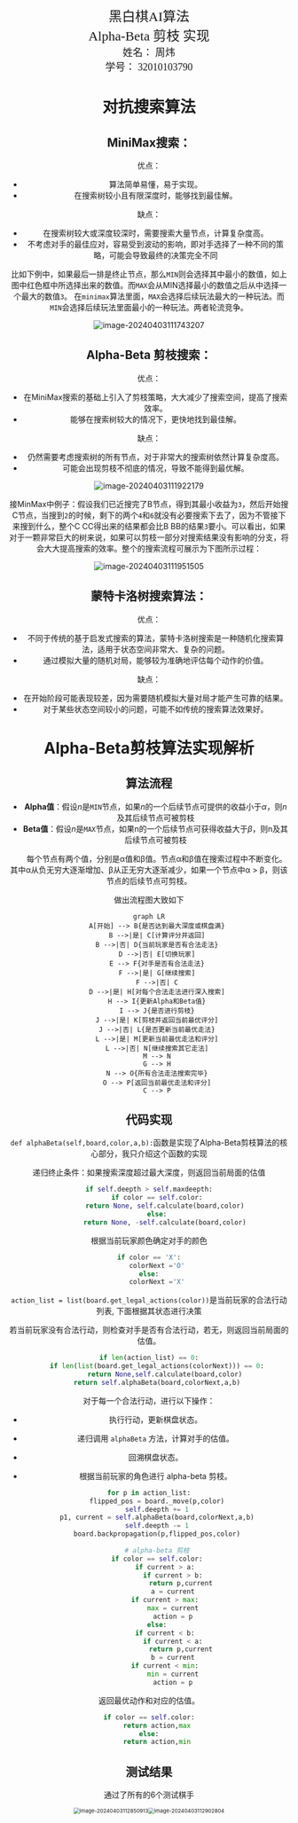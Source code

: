 <center>
  <font face="黑体" size = 5>
    黑白棋AI算法
  </font>
   <center><font face="黑体" size = 5>
Alpha-Beta 剪枝 实现
  </font>
  <center><font face="黑体" size = 4>
    姓名： 周炜
  </font>
  <center><font face="黑体" size = 4>
    学号： 32010103790
  </font>
</center> 

# 对抗搜索算法

## **MiniMax搜索**：

优点：

- 算法简单易懂，易于实现。
- 在搜索树较小且有限深度时，能够找到最佳解。

缺点：

- 在搜索树较大或深度较深时，需要搜索大量节点，计算复杂度高。
- 不考虑对手的最佳应对，容易受到波动的影响，即对手选择了一种不同的策略，可能会导致最终的决策完全不同

比如下例中，如果最后一排是终止节点，那么`MIN`则会选择其中最小的数值，如上图中红色框中所选择出来的数值。而`MAX`会从MIN选择最小的数值之后从中选择一个最大的数值`3`。 在`minimax`算法里面，`MAX`会选择后续玩法最大的一种玩法。而`MIN`会选择后续玩法里面最小的一种玩法。两者轮流竞争。

![image-20240403111743207](C:\Users\Administrator\AppData\Roaming\Typora\typora-user-images\image-20240403111743207.png)

## **Alpha-Beta 剪枝搜索**：

优点：

- 在MiniMax搜索的基础上引入了剪枝策略，大大减少了搜索空间，提高了搜索效率。
- 能够在搜索树较大的情况下，更快地找到最佳解。

缺点：

- 仍然需要考虑搜索树的所有节点，对于非常大的搜索树依然计算复杂度高。
- 可能会出现剪枝不彻底的情况，导致不能得到最优解。

![image-20240403111922179](C:\Users\Administrator\AppData\Roaming\Typora\typora-user-images\image-20240403111922179.png)

接MinMax中例子：假设我们已近搜完了B节点，得到其最小收益为`3`，然后开始搜C节点，当搜到`2`的时候，剩下的两个`4`和`6`就没有必要搜索下去了，因为不管接下来搜到什么，整个C CC得出来的结果都会比B BB的结果`3`要小。可以看出，如果对于一颗非常巨大的树来说，如果可以剪枝一部分对搜索结果没有影响的分支，将会大大提高搜索的效率。整个的搜索流程可展示为下图所示过程：

![image-20240403111951505](C:\Users\Administrator\AppData\Roaming\Typora\typora-user-images\image-20240403111951505.png)



## **蒙特卡洛树搜索算法**：

优点：

- 不同于传统的基于启发式搜索的算法，蒙特卡洛树搜索是一种随机化搜索算法，适用于状态空间非常大、复杂的问题。
- 通过模拟大量的随机对局，能够较为准确地评估每个动作的价值。

缺点：

- 在开始阶段可能表现较差，因为需要随机模拟大量对局才能产生可靠的结果。
- 对于某些状态空间较小的问题，可能不如传统的搜索算法效果好。

# Alpha-Beta剪枝算法实现解析

## 算法流程

- **Alpha值**：假设$n$是`MIN`节点，如果$n$的一个后续节点可提供的收益小于$α$，则$n$及其后续节点可被剪枝
- **Beta值**：假设$n$是`MAX`节点，如果n的一个后续节点可获得收益大于$β$，则n及其后续节点可被剪枝

  每个节点有两个值，分别是α值和β值。节点α和β值在搜索过程中不断变化。其中α从负无穷大逐渐增加、β从正无穷大逐渐减少，如果一个节点中α > β，则该节点的后续节点可剪枝。

做出流程图大致如下

```mermaid
graph LR
    A[开始] --> B{是否达到最大深度或棋盘满}
    B -->|是| C[计算评分并返回]
    B -->|否| D{当前玩家是否有合法走法}
    D -->|否| E[切换玩家]
    E --> F{对手是否有合法走法}
    F -->|是| G[继续搜索]
    F -->|否| C
    D -->|是| H[对每个合法走法进行深入搜索]
    H --> I{更新Alpha和Beta值}
    I --> J{是否进行剪枝}
    J -->|是| K[剪枝并返回当前最优评分]
    J -->|否| L{是否更新当前最优走法}
    L -->|是| M[更新当前最优走法和评分]
    L -->|否| N[继续搜索其它走法]
    M --> N
    G --> H
    N --> O{所有合法走法搜索完毕}
    O --> P[返回当前最优走法和评分]
    C --> P

```

## 代码实现

`def alphaBeta(self,board,color,a,b):`函数是实现了Alpha-Beta剪枝算法的核心部分，我只介绍这个函数的实现

递归终止条件：如果搜索深度超过最大深度，则返回当前局面的估值

```python
if self.deepth > self.maxdeepth:
    if color == self.color:
        return None, self.calculate(board,color)
    else:
        return None, -self.calculate(board,color)
```

根据当前玩家颜色确定对手的颜色

```python
if color == 'X':
    colorNext ='O'
else:
    colorNext ='X'
```

`action_list = list(board.get_legal_actions(color))`是当前玩家的合法行动列表,  下面根据其状态进行决策

若当前玩家没有合法行动，则检查对手是否有合法行动，若无，则返回当前局面的估值。

```python
if len(action_list) == 0:
    if len(list(board.get_legal_actions(colorNext))) == 0:
        return None,self.calculate(board,color)
    return self.alphaBeta(board,colorNext,a,b)
```

对于每一个合法行动，进行以下操作：

- 执行行动，更新棋盘状态。

- 递归调用 `alphaBeta` 方法，计算对手的估值。
- 回溯棋盘状态。
- 根据当前玩家的角色进行 alpha-beta 剪枝。

```python
for p in action_list:
    flipped_pos = board._move(p,color)
    self.deepth += 1
    p1, current = self.alphaBeta(board,colorNext,a,b)
    self.deepth -= 1
    board.backpropagation(p,flipped_pos,color)
    
    # alpha-beta 剪枝
    if color == self.color:
        if current > a:
            if current > b:
                return p,current
            a = current
        if current > max:
            max = current
            action = p
    else:
        if current < b:
            if current < a:
                return p,current
            b = current
        if current < min:
            min = current
            action = p
```

返回最优动作和对应的估值。

```python
if color == self.color:
    return action,max
else:
    return action,min
```

## 测试结果

通过了所有的6个测试棋手

<img src="C:\Users\Administrator\AppData\Roaming\Typora\typora-user-images\image-20240403112850913.png" alt="image-20240403112850913" style="zoom: 67%;" /><img src="C:\Users\Administrator\AppData\Roaming\Typora\typora-user-images\image-20240403112902804.png" alt="image-20240403112902804" style="zoom: 67%;" />
